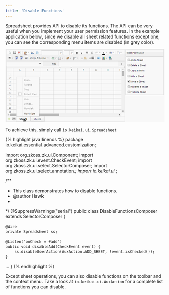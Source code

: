 ```yaml
---
title: 'Disable Functions'
---
```


Spreadsheet provides API to disable its functions. The API can be very
useful when you implement your user permission features. In the example
application below, since we disable all sheet related functions except
one, you can see the corresponding menu items are disabled (in grey
color). 

![center](/assets/images/dev-ref/Zss-essentials-disableFunctions.png)

To achieve this, simply call `io.keikai.ui.Spreadsheet`

{% highlight java linenos %}
package io.keikai.essential.advanced.customization;

import org.zkoss.zk.ui.Component;
import org.zkoss.zk.ui.event.CheckEvent;
import org.zkoss.zk.ui.select.SelectorComposer;
import org.zkoss.zk.ui.select.annotation.*;
import io.keikai.ui.*;

/**
 * This class demonstrates how to disable functions.
 * @author Hawk
 *
 */
@SuppressWarnings("serial")
public class DisableFunctionsComposer extends SelectorComposer<Component> {

    @Wire
    private Spreadsheet ss;
    
    @Listen("onCheck = #add")
    public void disableAdd(CheckEvent event) {
        ss.disableUserAction(AuxAction.ADD_SHEET, !event.isChecked());
    }
...
}
{% endhighlight %}

Except sheet operations, you can also disable functions on the toolbar
and the context menu. Take a look at
`io.keikai.ui.AuxAction` for a complete list of functions you can disable.

